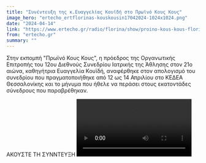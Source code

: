 ```yaml
---
title: "Συνέντευξη της κ.Ευαγγελίας Κουϊδή στο Πρωϊνό Κους Κους"
image_hero: "ertecho_ertflorinas-kouskousin17042024-1024x1024.png"
date: "2024-04-14"
link: "https://www.ertecho.gr/radio/florina/show/proino-kous-kous-florina/ondemand/657293/proino-kous-kous-kalesmeni-i-eyaggelia-kouidi-17042024/"
from: "ertecho.gr"
summary: ""
---
```


Στην εκπομπή "Πρωϊνό Κους Κους", η πρόεδρος της Οργανωτικής Επιτροπής του 
12ου Διεθνούς Συνεδρίου Ιατρικής της Άθλησης στον 21ο αιώνα, 
καθηγήτρια Ευαγγελία Κουϊδή, αναφέρθηκε στον απολογισμό του συνεδρίου που πραγματοποιήθηκε από 12 ως 14 Απριλίου στο ΚΕΔΕΑ Θεσσαλονίκης και το μήνυμα που ήθελε να περάσει στους εκατοντάδες σύνεδρους που παραβρέθηκαν.


ΑΚΟΥΣΤΕ ΤΗ ΣΥΝΝΤΕΥΞΗ
<video controls=""  name="media"><source src="https://www.ertecho.gr/wp-content/uploads/2024/04/20240417_ertflorinas-proinokouskous.mp3" type="audio/mpeg"></video>